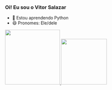 ### Oi! Eu sou o Vitor Salazar

- 🌱 Estou aprendendo Python
- 😄 Pronomes: Ele/dele

<div align="left">
  <a href="https://github.com/VitorSalazar">
  <img height="180em" src="https://github-readme-stats.vercel.app/api?username=VitorSalazar&show_icons=true&theme=github_dark&include_all_commits=true&count_private=true"/>
  <img height="150em" src="https://github-readme-stats.vercel.app/api/top-langs/?username=VitorSalazar&layout=compact&langs_count=7&theme=github_dark"/>
</div>
  
